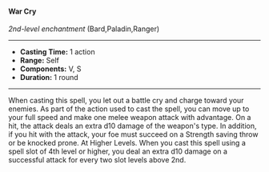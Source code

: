 #### War Cry
*2nd-level enchantment* (Bard,Paladin,Ranger)
___
- **Casting Time:** 1 action
- **Range:** Self
- **Components:** V, S
- **Duration:** 1 round
---
When casting this spell, you let out a battle cry and
charge toward your enemies. As part of the action
used to cast the spell, you can move up to your full
speed and make one melee weapon attack with
advantage. On a hit, the attack deals an extra d10
damage of the weapon's type.
In addition, if you hit with the attack, your foe
must succeed on a Strength saving throw or be
knocked prone.
At Higher Levels. When you cast this spell using
a spell slot of 4th level or higher, you deal an extra
d10 damage on a successful attack for every two slot
levels above 2nd.
